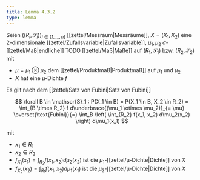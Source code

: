 ```yaml
---
title: Lemma 4.3.2
type: lemma
---
```


Seien $((R_i, \mathscr{S}_i))_{i \in \{ 1, \dots, n \}}$ [[zettel/Messraum|Messräume]], $X = (X_1, X_2)$ eine $2$-dimensionale [[zettel/Zufallsvariable|Zufallsvariable]], $\mu_1, \mu_2$ $\sigma$-[[zettel/Maß|endliche]] TODO [[zettel/Maß|Maße]] auf $(R_1, \mathscr{S}_1)$ bzw. $(R_2, \mathscr{S}_2)$ mit
- $\mu = \mu_1 \otimes \mu_2$ dem [[zettel/Produktmaß|Produktmaß]] auf $\mu_1$ und $\mu_2$
- $X$ hat eine  $\mu$-Dichte $f$

Es gilt nach dem [[zettel/Satz von Fubini|Satz von Fubini]]

$$
	\forall B \in \mathscr{S}_1 : P(X_1 \in B) = P(X_1 \in B, X_2 \in R_2) = \int_{B \times R_2} f d\underbrace{(\mu_1 \otimes \mu_2)}_{= \mu} \overset{\text{Fubini}}{=} \int_B \left( \int_{R_2} f(x_1, x_2) d\mu_2(x_2) \right) d\mu_1(x_1)
$$

mit
- $x_1 \in R_1$
- $x_2 \in R_2$
- $f_{X_1}(x_1) = \int_{R_2} f(x_1, x_2) d\mu_2(x_2)$ ist die $\mu_1$-[[zettel/μ-Dichte|Dichte]] von $X$
- $f_{X_2}(x_2) = \int_{R_1} f(x_1, x_2) d\mu_1(x_1)$ ist die $\mu_2$-[[zettel/μ-Dichte|Dichte]] von $X$